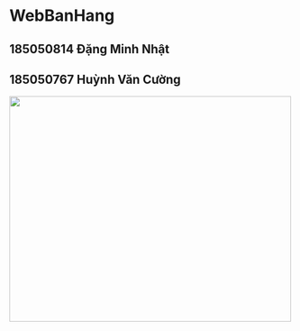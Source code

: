 # WebBanHang
<h2>185050814 Đặng Minh Nhật</h2>
<h2>185050767 Huỳnh Văn Cường</h2>
<img src="![asw](https://user-images.githubusercontent.com/108314938/176826289-071f68f4-b07d-45cb-8f1f-24301697cd00.png)" width="500" height="400" />

